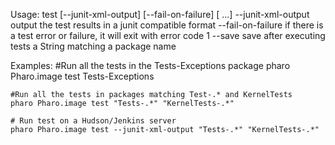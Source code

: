 Usage: test [--junit-xml-output] [--fail-on-failure] [<package> ...]	--junit-xml-output    output the test results in a junit compatible format	--fail-on-failure     if there is a test error or failure, it will exit with error code 1	--save                save after executing tests	 <package>            a String matching a package name	Examples:	#Run all the tests in the Tests-Exceptions package	pharo Pharo.image test Tests-Exceptions		#Run all the tests in packages matching Test-.* and KernelTests	pharo Pharo.image test "Tests-.*" "KernelTests-.*"		# Run test on a Hudson/Jenkins server	pharo Pharo.image test --junit-xml-output "Tests-.*" "KernelTests-.*"	